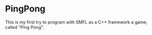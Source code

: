 # PingPong
This is my first try to program with SMFL as a C++ framework a game, called "Ping Pong".
